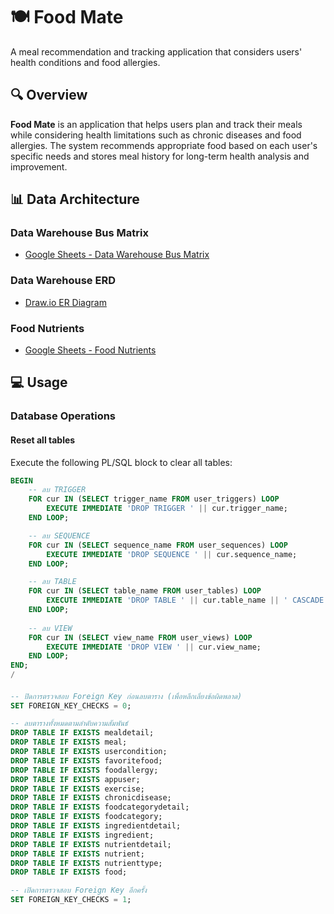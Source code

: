 # 🍽️ Food Mate

A meal recommendation and tracking application that considers users' health conditions and food allergies.

## 🔍 Overview

**Food Mate** is an application that helps users plan and track their meals while considering health limitations such as chronic diseases and food allergies. The system recommends appropriate food based on each user's specific needs and stores meal history for long-term health analysis and improvement.

## 📊 Data Architecture

### Data Warehouse Bus Matrix

- [Google Sheets - Data Warehouse Bus Matrix](https://docs.google.com/spreadsheets/d/1D9HIfxfLVy_TH8LxKHwQ4O83EhyN7ZZI-uCaq3S6wbU/edit?gid=0#gid=0)

### Data Warehouse ERD

- [Draw.io ER Diagram](https://app.diagrams.net/#G19fcVYQdGa4y4rXgAca5Z0mC1BgIomxGA#%7B%22pageId%22%3A%2218Qqate74BUYc48z-ENa%22%7D)

### Food Nutrients

- [Google Sheets - Food Nutrients](https://docs.google.com/spreadsheets/d/1ke_CvFSWOVdKGk7DgUq8cFjlxrq4FPjf2pkb8g4lOas/edit?usp=sharing)

## 💻 Usage

### Database Operations

#### Reset all tables

Execute the following PL/SQL block to clear all tables:

```sql
BEGIN
    -- ลบ TRIGGER
    FOR cur IN (SELECT trigger_name FROM user_triggers) LOOP
        EXECUTE IMMEDIATE 'DROP TRIGGER ' || cur.trigger_name;
    END LOOP;

    -- ลบ SEQUENCE
    FOR cur IN (SELECT sequence_name FROM user_sequences) LOOP
        EXECUTE IMMEDIATE 'DROP SEQUENCE ' || cur.sequence_name;
    END LOOP;

    -- ลบ TABLE
    FOR cur IN (SELECT table_name FROM user_tables) LOOP
        EXECUTE IMMEDIATE 'DROP TABLE ' || cur.table_name || ' CASCADE CONSTRAINTS PURGE';
    END LOOP;
    
    -- ลบ VIEW
    FOR cur IN (SELECT view_name FROM user_views) LOOP
        EXECUTE IMMEDIATE 'DROP VIEW ' || cur.view_name;
    END LOOP;
END;
/

```
####

```sql
-- ปิดการตรวจสอบ Foreign Key ก่อนลบตาราง (เพื่อหลีกเลี่ยงข้อผิดพลาด)
SET FOREIGN_KEY_CHECKS = 0;

-- ลบตารางทั้งหมดตามลำดับความสัมพันธ์
DROP TABLE IF EXISTS mealdetail;
DROP TABLE IF EXISTS meal;
DROP TABLE IF EXISTS usercondition;
DROP TABLE IF EXISTS favoritefood;
DROP TABLE IF EXISTS foodallergy;
DROP TABLE IF EXISTS appuser;
DROP TABLE IF EXISTS exercise;
DROP TABLE IF EXISTS chronicdisease;
DROP TABLE IF EXISTS foodcategorydetail;
DROP TABLE IF EXISTS foodcategory;
DROP TABLE IF EXISTS ingredientdetail;
DROP TABLE IF EXISTS ingredient;
DROP TABLE IF EXISTS nutrientdetail;
DROP TABLE IF EXISTS nutrient;
DROP TABLE IF EXISTS nutrienttype;
DROP TABLE IF EXISTS food;

-- เปิดการตรวจสอบ Foreign Key อีกครั้ง
SET FOREIGN_KEY_CHECKS = 1;
```